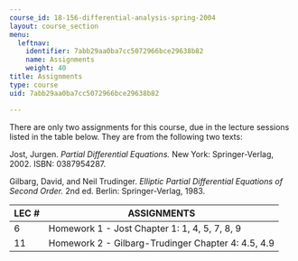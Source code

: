 ```yaml
---
course_id: 18-156-differential-analysis-spring-2004
layout: course_section
menu:
  leftnav:
    identifier: 7abb29aa0ba7cc5072966bce29638b82
    name: Assignments
    weight: 40
title: Assignments
type: course
uid: 7abb29aa0ba7cc5072966bce29638b82

---
```


There are only two assignments for this course, due in the lecture sessions listed in the table below. They are from the following two texts:

Jost, Jurgen. _Partial Differential Equations._ New York: Springer-Verlag, 2002. ISBN: 0387954287.

Gilbarg, David, and Neil Trudinger. _Elliptic Partial Differential Equations of Second Order._ 2nd ed. Berlin: Springer-Verlag, 1983.

| LEC # | ASSIGNMENTS |
| --- | --- |
| 6 | Homework 1 - Jost Chapter 1: 1, 4, 5, 7, 8, 9 |
| 11 | Homework 2 - Gilbarg-Trudinger Chapter 4: 4.5, 4.9